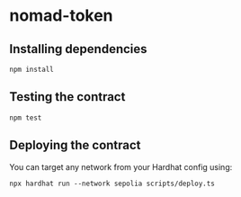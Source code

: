 # nomad-token

## Installing dependencies
```
npm install
```

## Testing the contract
```
npm test
```

## Deploying the contract
You can target any network from your Hardhat config using:
```
npx hardhat run --network sepolia scripts/deploy.ts
```